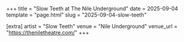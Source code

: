 +++
title = "Slow Teeth at The Nile Underground"
date = 2025-09-04
template = "page.html"
slug = "2025-09-04-slow-teeth"

[extra]
artist = "Slow Teeth"
venue = "Nile Underground"
venue_url = "https://theniletheatre.com/"
+++

